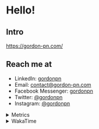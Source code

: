 # Hello!

## Intro

<https://gordon-pn.com/>

## Reach me at

- LinkedIn: [gordonpn](https://www.linkedin.com/in/gordonpn/)
- Email: [contact@gordon-pn.com](mailto:contact@gordon-pn.com)
- Facebook Messenger: [gordonpn](https://www.messenger.com/t/Gordonpn)
- Twitter: [@gordonpn](https://twitter.com/Gordonpn)
- Instagram: [@gordonpn](https://www.instagram.com/gordonpn/)

<details>
  <summary>Metrics</summary>

  <img align="center" src="https://github.com/gordonpn/gordonpn/blob/master/github-metrics.svg" alt="GitHub Metrics">

</details>

<details>
  <summary>WakaTime</summary>

  <!--START_SECTION:waka-->
📊 **This Week I Spent My Time On** 

```text
💬 Programming Languages: 
Java                     10 hrs 29 mins      █████████████████░░░░░░░░   67.72 % 
Brazil Dependency Config 2 hrs 36 mins       ████░░░░░░░░░░░░░░░░░░░░░   16.81 % 
XML                      1 hr 22 mins        ██░░░░░░░░░░░░░░░░░░░░░░░   08.86 % 
Makefile                 18 mins             ░░░░░░░░░░░░░░░░░░░░░░░░░   01.95 % 
Prettier File            13 mins             ░░░░░░░░░░░░░░░░░░░░░░░░░   01.43 % 

🔥 Editors: 
IntelliJ IDEA            15 hrs 30 mins      █████████████████████████   100.00 % 
```


 Last Updated on 31/01/2025 10:22:47 UTC
<!--END_SECTION:waka-->
</details>
